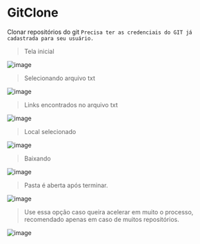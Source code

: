 # GitClone
Clonar repositórios do git 
`Precisa ter as credenciais do GIT já cadastrada para seu usuário.`

> Tela inicial
>
![image](https://user-images.githubusercontent.com/38293885/200085129-6f0d1c88-fb20-44d7-ac3e-13a85debcb93.png)

> Selecionando arquivo txt

![image](https://user-images.githubusercontent.com/38293885/200085182-38602865-c121-4314-b246-a79fe425ddf0.png)

> Links encontrados no arquivo txt

![image](https://user-images.githubusercontent.com/38293885/200085209-2cb2821f-98ed-40c7-ba68-cb6125981084.png)

> Local selecionado

![image](https://user-images.githubusercontent.com/38293885/200085218-03fc9356-2ffa-4f21-b79e-d563b31c92ea.png)

> Baixando

![image](https://user-images.githubusercontent.com/38293885/200085277-8cee96fa-7a60-40b5-8821-50006345bbfc.png)

> Pasta é aberta após terminar.

![image](https://user-images.githubusercontent.com/38293885/200085342-9955af02-b431-46f0-88e0-4be51baa9148.png)

> Use essa opção caso queira acelerar em muito o processo, recomendado apenas em caso de muitos repositórios.

![image](https://user-images.githubusercontent.com/38293885/200088403-53cb27a7-10c0-4cc8-976d-c9a0459eef4c.png)
